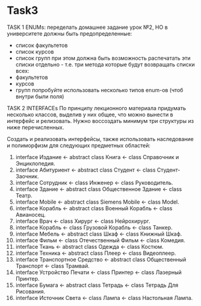 # Task3
TASK 1 ENUMs:
переделать домашнее задание урок №2, НО в университете должны быть предопределенные:
 - список факультетов
 - список курсов
 - список групп
при этом должна быть возможность распечатать эти списки отдельно - т.е. три метода которые будут возвращать списки всех:
 - факультетов
 - курсов
 - групп
попробуйте использовать несколько типов enum-ов (чтоб внутри были поля)

TASK 2 INTERFACEs
По принципу лекционного материала придумать несколько классов, выделив у них общее, что можно вынести в интерфейс
и релизовать.
Нужно воссоздать минимум три структуры из ниже перечисленных.

Создать и реализовать интерфейсы, также использовать наследование и полиморфизм для следующих предметных областей: 
1. interface Издание <- abstract class Книга <- class Справочник и Энциклопедия. 
2. interface Абитуриент <- abstract class Студент <- class Студент-Заочник. 
3. interface Сотрудник <- class Инженер <- class Руководитель. 
4. interface Здание <- abstract class Общественное Здание <- class Театр. 
5. interface Mobile <- abstract class Siemens Mobile <- class Model. 
6. interface Корабль <- abstract class Военный Корабль <- class Авианосец. 
7. interface Врач <- class Хирург <- class Нейрохирург. 
8. interface Корабль <- class Грузовой Корабль <- class Танкер. 
9. interface Мебель <- abstract class Шкаф <- class Книжный Шкаф. 
10. interface Фильм <- class Отечественный Фильм <- class Комедия. 
11. interface Ткань <- abstract class Одежда <- class Костюм. 
12. interface Техника <- abstract class Плеер <- class Видеоплеер. 
13. interface Транспортное Средство <- abstract class Общественный Транспорт <- class Трамвай. 
14. interface Устройство Печати <- class Принтер <- class Лазерный Принтер. 
15. interface Бумага <- abstract class Тетрадь <- class Тетрадь Для Рисования. 
16. interface Источник Света <- class Лампа <- class Настольная Лампа.